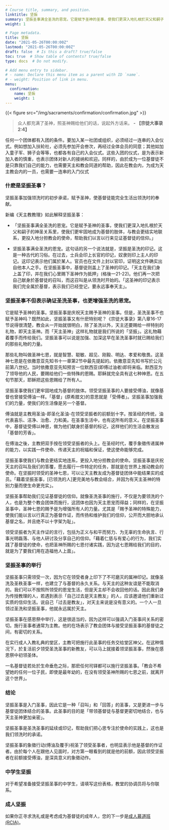 ```yaml
---
# Course title, summary, and position.
linktitle: 坚振
summary: 坚振圣事满全圣洗的恩宠。它是赋予圣神的圣事，使我们更深入地扎根於天父和嗣子的神圣关系里，使我们更牢固地成为基督的肢体，与教会更结实地联系，更投入地分担教会的使命，帮助我们以言以行来见证基督徒的信仰。
weight: 1

# Page metadata.
title: 坚振
date: "2021-05-26T00:00:00Z"
lastmod: "2021-05-26T00:00:00Z"
draft: false  # Is this a draft? true/false
toc: true  # Show table of contents? true/false
type: docs  # Do not modify.

# Add menu entry to sidebar.
# - name: Declare this menu item as a parent with ID `name`.
# - weight: Position of link in menu.
menu:
  confirmation:
    name: 坚振
    weight: 1
---
```


{{< figure src="/img/sacraments/confirmation/confirmation.jpg" >}}

> 众人都充满了圣神，照圣神赐给他们的话，说起外方话来。 **- 【宗徒大事录 2:4】**

任何一个团体都有入团的条件。要加入某一社团或组织，必须经过一连串的入会仪式。例如想加入扶轮社，必须先参加开会叁次，再经过全体会员的同意；其他如加入童子军、狮子会等等，也都各有自己的入会仪式。这些入团的仪式，是为表示新加入者的慎重，也表示团体对新人的接纳和欢迎。同样的，由於成为一位基督徒不是只靠我们自己的能力，也需要天主和教会同道的帮助，因此在教会内，为成为天主教会内的一员，也需要一连串的入门仪式

### 什麽是坚振圣事？
坚振圣事加强领洗时的初步承诺，赋予圣神，使基督徒能完全生活出领洗时的奉献。

新编《天主教教理》如此解释坚振圣事：
- 「坚振圣事满全圣洗的恩宠。它是赋予圣神的圣事，使我们更深入地扎根於天父和嗣子的神圣关系里，使我们更牢固地成为基督的肢体，与教会更结实地联系，更投入地分担教会的使命，帮助我们以言以行来见证基督徒的信仰。」

- 坚振圣事满全圣洗的恩宠。这句话的另一个说法就是，坚振是圣洗的印记。这是一种古代的习俗。在过去，士兵会印上长官的印记，奴隶则印上主人的印记。这印记表示他们属於某人。官员也在文件上封以官印，证明这文件确实出自他本人之手。在坚振圣事中，基督徒则盖上了圣神的印记。「天主在我们身上盖了印，并在我们心里赐下圣神作为抵押」(格後一21-22)。他们再一次把自己献身於基督徒的召叫，而这召叫是从领洗时开始的。「这圣神的印记表示我们完全属於基督，表示我们已经登记，要永远事奉天主」。

### 坚振圣事不但表示确证圣洗圣事，也更增强圣洗的恩宠。
它是赋予圣神的圣事。坚振圣事是庆祝天主赐予圣神的圣事。但是，圣洗圣事不也赋予圣神吗？既然如此，坚振圣事又有什麽特别呢？《宗徒大事录》第八章16-17节说得很清楚，教会从一开始就很明白，除了圣洗以外，天主还要赐给一样特别的礼物，即天主圣神。而「天主圣神」这样礼物就是我们所说的「坚振」。这礼物藉着覆手而传给我们。坚振圣事可以说是加强、加深这早在圣洗圣事时就已赐给我们的那些礼物的力量。

那些礼物叫做圣神七恩，就是智慧、聪敏、超见、刚毅、明达、孝爱和敬畏。这圣神七恩是在依撒意亚先知书十一章第2节中最先提起的。依撒意亚先知书写於公元前第八世纪。当时依撒意亚先知预言一位默西亚(即傅过油者)即将来临。默西亚为了领导他的人民，要赐给他们一些特殊的恩赐。耶稣就完全具有这七种神恩。在五旬节那天，耶稣把这些恩赐给了所有人。

坚振圣事使我们更牢固地成为基督的肢体。领受坚振圣事的人要接受傅油，就像基督也曾接受傅油一样。「基督」(原希腊文)的意思就是「受傅者」。坚振圣事加强我们的力量，使我们的生活像是另一个基督。

傅油就是主教用圣油-即圣化圣油-在领受坚振者的前额划十字。按圣经的传统，油代表喜乐、洁净、治愈、力和美。在圣事生活中，也有这所有的意义。在坚振圣事中，基督徒受傅以神恩，做为他们献身於基督的标记，这样他们的生活会散发出「基督的芳香」。

在傅油之後，主教把双手按在领受坚振者的头上。在圣经时代，覆手象徵传递属神的能力，以实践一件使命、传递天主的祝福和保证，使这使命能够完成。

坚振圣事使我们与教会更结实地连系，更投入地分担教会的使命。坚振圣事是庆祝天主的召叫及我们的答覆，愿去履行一件特定的任务，那就是在世界上推动教会的使命。在坚振时领受的圣神七恩，可以让天主教友成为基督徒团体中能结果实的成员。「藉着坚振圣事，[已领洗的人]更完美地与教会结合，并因为有天主圣神的特别力量而使生命更充实」。

坚振圣事帮助我们见证基督徒的信仰。就像圣洗圣事的施行，不仅是为要领洗的个人，也是为整个教会团体而施行，这团体也因为天主恩宠而得益；同样的，在坚振圣事中，圣神七恩的赐予是为增强所有人的力量。尤其是「赐予圣神的特殊能力，使我们能以言以行真正为基督作证，而传扬和维护我们的信仰，公开而大胆地承认基督之名，并且绝不以十字架为耻」。

领受坚振者为天主作证的言行，包括为正义与和平而努力、为无辜的生命执言、行事光明磊落、与他人研讨及分享自己的信仰。「藉着仁慈与有爱心的行为，我们实践了基督徒的使命，也把圣神所赐的七恩付诸实践，因为这七恩赐给我们的目的，就是为了要我们用在造福他人上面」。

### 坚振圣事的举行
坚振圣事只需领受一次，因为它在领受者身上印下了不可磨灭的属神印记。就像圣洗及圣秩圣事一样，也建立了与基督的永久关系。与天主的这种友谊是不能取消的。我们可以不按照所领受的恩宠生活，但是天主却不会收回他的话。因此我们身为传授教理的人，若遇到表示「自己过去是天主教友」的人，应该邀请他们重新过实质的信仰生活。说自己「过去是教友」，对天主来说是没有意义的。一个人一旦领过圣洗和坚振圣事，他就永远属於天主。

坚振圣事在感恩祭中举行，这是很适当的，因为这样可以强调入门圣事间关系的密切。施行圣事者通常为主教。他的在场表示了教会团体与接受坚振圣事的基督徒之间，有密切的关系。

在实行成人入教礼典的堂区，主教可把施行此圣事的任务交给堂区神父。在这种情况下，於复活前夕领受圣洗圣事的新教友，可以马上就接着领坚振圣事，然後在感恩祭中初领圣体。

一名基督徒若处於生命垂危之际，那麽任何司铎都可以施行坚振圣事。「教会不希望她的任何一位子民，即使是最年幼的，在没有领受圣神所赐的七恩之前，就离开这个世界」。

### 结论
坚振圣事是入门圣事，因此它是一种「召叫」和「回答」的圣事，又是更进一步与基督徒团体结合的圣事。此圣事的目的是「带领基督徒与基督更密切地结合，也与天主圣神更加亲密」。

坚振圣事是圣洗圣事的延续或印记，帮助我们把心思专注於使命的实践上，这也是我们领洗时的承诺。

坚振圣事的象徵行动(傅油及覆手)祝圣了领受圣事者，也明显表示他是基督的作证者。由於每个人在跟他人见面时，对方第一眼看到的就是他的前额，因此领受坚振者在前额接受傅油，是深具意义的象徵动作。

### 中学生坚振
对于希望准备接受坚振圣事的中学生，请填写这份表格，教堂的协调员将与你联系。

### 成人坚振
如果你正寻求洗礼或是考虑成为基督徒的成年人，您的下一步是[成人慕道班 (RCIA)](rcia)。
